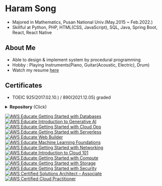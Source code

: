 # Haram Song

* Majored in Mathematics, Pusan National Univ.(May.2015 ~ Feb.2022.)
* Skillful at Python, PHP, HTML(CSS, JavaScript), SQL, Java, Spring Boot, React, React Native

## About Me

*  Able to design & implement system by procedural programming
*  Hobby : Playing Instruments(Piano, Guitar(Acoustic, Electric), Drum)
*  Watch my resume <a href="https://github.com/haramsong/haramsong">here</a><br>
   

## Certificates

*  TOEIC 925(2017.02.10.) / 890(2021.12.05) graded
  

<details><summary><b>Repository</b>  (Click)</summary>
       <h4>
           👨‍💼 Comapny & Internship 
    	</h4>
        <p>1. [Danvi] Floating population analysis using Data Spider(WDS) <a href="https://github.com/haramsong/danviproject">repo</a><br>
            </p>
    <h4>
        💻 Personal Project
    </h4>
    <p>
        1. [Apartment Management] Apartment management system <a href="https://github.com/haramsong/apartment">repo</a><br>
    </p>
    <p>
        2. [Member Management] Member management system with personal GUI <a href="https://github.com/haramsong/membermgmt">repo</a><br>
    </p>
    <p>
        3. [Cram School Management] Cram school schedule, data management system based on system development methodology procedure <a href="https://github.com/haramsong/hakwonmgmt">repo</a><br>
    </p>
    <p>
        4. [Random Class Scheduler] Random class scheduler for university based on system development methodology procedure <a href="https://github.com/haramsong/classschedule">repo</a><br>
    </p>
</details>

<!--START_SECTION:badges-->
[![AWS Educate Getting Started with Databases](https://images.credly.com/size/110x110/images/6f135924-7645-4bd2-ab68-3bc0b49c7e27/image.png)](http://www.credly.com/badges/218a025e-95bf-4453-b7bc-63d7ade2d04a "AWS Educate Getting Started with Databases")
[![AWS Educate Introduction to Generative AI](https://images.credly.com/size/110x110/images/4b68a030-53d0-414b-be57-b1837bc3b3e6/image.png)](http://www.credly.com/badges/0cee24f2-4466-4368-bddb-481483d13c96 "AWS Educate Introduction to Generative AI")
[![AWS Educate Getting Started with Cloud Ops](https://images.credly.com/size/110x110/images/01c3b0d4-a225-483b-a762-460473658c1a/image.png)](http://www.credly.com/badges/e3b3c9b0-4596-4bd9-bfd2-5b6b3cee9aef "AWS Educate Getting Started with Cloud Ops")
[![AWS Educate Getting Started with Serverless](https://images.credly.com/size/110x110/images/629a2bb9-14a6-47b3-b17e-f1056b1404d0/image.png)](http://www.credly.com/badges/204bdc1f-3347-4d8d-8d30-53e0a985e59b "AWS Educate Getting Started with Serverless")
[![AWS Educate Web Builder](https://images.credly.com/size/110x110/images/b7695469-4083-4e65-b11b-ffc90f4492dd/image.png)](http://www.credly.com/badges/d19d0f86-f4f2-45d0-879c-27f82da86c74 "AWS Educate Web Builder")
[![AWS Educate Machine Learning Foundations](https://images.credly.com/size/110x110/images/51984979-f759-49f0-8bb3-5310d364fdbe/image.png)](http://www.credly.com/badges/c3049664-fcbc-42b2-bb61-d58681c246fb "AWS Educate Machine Learning Foundations")
[![AWS Educate Getting Started with Networking](https://images.credly.com/size/110x110/images/979e42e2-1d32-4d21-97ea-53d991ea50fb/image.png)](http://www.credly.com/badges/13708ff1-ec1e-491d-bd49-402a7316a09b "AWS Educate Getting Started with Networking")
[![AWS Educate Introduction to Cloud 101](https://images.credly.com/size/110x110/images/8d67bbf4-128b-4141-b5f1-1bc61bbfbaa6/image.png)](http://www.credly.com/badges/98325339-febd-4637-a040-c133f9e05365 "AWS Educate Introduction to Cloud 101")
[![AWS Educate Getting Started with Compute](https://images.credly.com/size/110x110/images/9358115e-ead7-47c2-91e2-165b6a650a1b/image.png)](http://www.credly.com/badges/04dae200-1a65-42d4-a0ca-9be0e7d7dc7f "AWS Educate Getting Started with Compute")
[![AWS Educate Getting Started with Storage](https://images.credly.com/size/110x110/images/5bf37709-4b69-4cdc-9edc-af7b3370d427/image.png)](http://www.credly.com/badges/7d92ced6-66ff-4355-8784-47f81277ddf6 "AWS Educate Getting Started with Storage")
[![AWS Educate Getting Started with Security](https://images.credly.com/size/110x110/images/80845928-d1f8-4549-ae9d-27676fba897e/image.png)](http://www.credly.com/badges/d9337fc7-72a1-48ef-9acb-d51cc785c9e9 "AWS Educate Getting Started with Security")
[![AWS Certified Solutions Architect – Associate](https://images.credly.com/size/110x110/images/0e284c3f-5164-4b21-8660-0d84737941bc/image.png)](http://www.credly.com/badges/e28707e2-1102-473f-84f7-406ac0167092 "AWS Certified Solutions Architect – Associate")
[![AWS Certified Cloud Practitioner](https://images.credly.com/size/110x110/images/00634f82-b07f-4bbd-a6bb-53de397fc3a6/image.png)](http://www.credly.com/badges/ac6dd20f-5b14-4db8-83f3-0b6451e87643 "AWS Certified Cloud Practitioner")
<!--END_SECTION:badges-->
